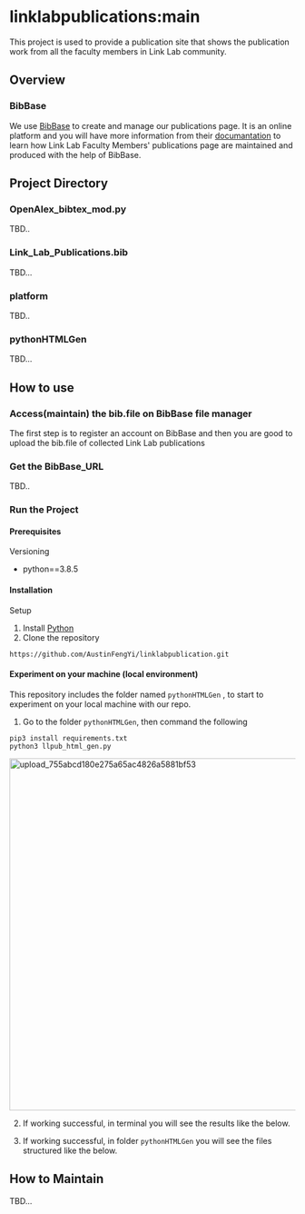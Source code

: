 # linklabpublications:main
This project is used to provide a publication site that shows the publication work from all the faculty members in Link Lab community.

## Overview
### BibBase
We use [BibBase](https://bibbase.org/) to create and manage our publications page. It is an online platform and you will have more information from their [documantation](https://bibbase.org/documentation) to learn how Link Lab Faculty Members' publications page are maintained and produced with the help of BibBase.

## Project Directory
### OpenAlex_bibtex_mod.py
TBD..
### Link_Lab_Publications.bib
TBD...
### platform
TBD..
### pythonHTMLGen
TBD...

## How to use 
### Access(maintain) the bib.file on BibBase file manager
The first step is to register an account on BibBase and then you are good to upload the bib.file of collected Link Lab publications

### Get the BibBase_URL
TBD..

### Run the Project
#### Prerequisites
Versioning
- python==3.8.5

#### Installation
Setup
1. Install [Python](https://www.python.org/downloads/)
2. Clone the repository
```
https://github.com/AustinFengYi/linklabpublication.git
```

#### Experiment on your machine (local environment)
This repository includes the folder named ```pythonHTMLGen``` , to start to experiment on your local machine with our repo.

1. Go to the folder ```pythonHTMLGen```, then command the following
```
pip3 install requirements.txt
python3 llpub_html_gen.py
```
<img width="620" alt="upload_755abcd180e275a65ac4826a5881bf53" src="https://github.com/AustinFengYi/linklabpublication/assets/22648364/63326b6f-1310-4776-89e0-9448064e97dc"> <br>

2. If working successful, in terminal you will see the results like the below.

3. If working successful, in folder ```pythonHTMLGen``` you will see the files structured like the below.

## How to Maintain
TBD...
